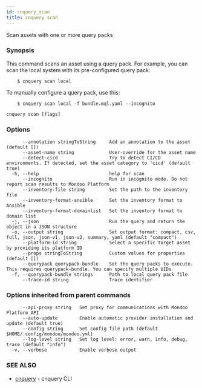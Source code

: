 ```yaml
---
id: cnquery_scan
title: cnquery scan
---
```


Scan assets with one or more query packs

### Synopsis

This command scans an asset using a query pack. For example, you can scan
the local system with its pre-configured query pack:

    	$ cnquery scan local

To manually configure a query pack, use this:

    	$ cnquery scan local -f bundle.mql.yaml --incognito

```
cnquery scan [flags]
```

### Options

```
      --annotation stringToString     Add an annotation to the asset (default [])
      --asset-name string             User-override for the asset name
      --detect-cicd                   Try to detect CI/CD environments. If detected, set the asset category to 'cicd' (default true)
  -h, --help                          help for scan
      --incognito                     Run in incognito mode. Do not report scan results to Mondoo Platform
      --inventory-file string         Set the path to the inventory file
      --inventory-format-ansible      Set the inventory format to Ansible
      --inventory-format-domainlist   Set the inventory format to domain list
  -j, --json                          Run the query and return the object in a JSON structure
  -o, --output string                 Set output format: compact, csv, full, json, json-v1, json-v2, summary, yaml (default "compact")
      --platform-id string            Select a specific target asset by providing its platform ID
      --props stringToString          Custom values for properties (default [])
      --querypack querypack-bundle    Set the query packs to execute. This requires querypack-bundle. You can specify multiple UIDs
  -f, --querypack-bundle strings      Path to local query pack file
      --trace-id string               Trace identifier
```

### Options inherited from parent commands

```
      --api-proxy string   Set proxy for communications with Mondoo Platform API
      --auto-update        Enable automatic provider installation and update (default true)
      --config string      Set config file path (default $HOME/.config/mondoo/mondoo.yml)
      --log-level string   Set log level: error, warn, info, debug, trace (default "info")
  -v, --verbose            Enable verbose output
```

### SEE ALSO

- [cnquery](cnquery.md) - cnquery CLI
